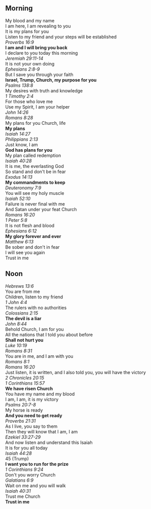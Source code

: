 ## Morning

My blood and my name  
I am here, I am revealing to you  
It is my plans for you  
Listen to my friend and your steps will be established  
_Proverbs 16:9_  
**I am and I will bring you back**  
I declare to you today this morning  
_Jeremiah 29:11-14_  
It is not your own doing  
_Ephesians 2:8-9_  
But I save you through your faith  
**Israel, Trump, Church, my purpose for you**  
_Psalms 138:8_  
My desires with truth and knowledge  
_1 Timothy 2:4_  
For those who love me  
Use my Spirit, I am your helper  
_John 14:26_  
_Romans 8:28_  
My plans for you Church, life  
**My plans**  
_Isaiah 14:27_  
_Philippians 2:13_  
Just know, I am  
**God has plans for you**  
My plan called redemption  
_Isaiah 40:28_  
It is me, the everlasting God  
So stand and don't be in fear  
_Exodus 14:13_  
**My commandments to keep**  
_Deuteronomy 7:9_  
You will see my holy muscle  
_Isaiah 52:10_  
Failure is never final with me  
And Satan under your feat Church  
_Romans 16:20_  
_1 Peter 5:8_  
It is not flesh and blood  
_Ephesians 6:12_  
**My glory forever and ever**  
_Matthew 6:13_  
Be sober and don't in fear  
I will see you again  
Trust in me  

## Noon

_Hebrews 13:6_  
You are from me  
Children, listen to my friend  
_1 John 4:4_  
The rulers with no authorities  
_Colossians 2:15_  
**The devil is a liar**  
_John 8:44_  
Behold Church, I am for you  
All the nations that I told you about before  
**Shall not hurt you**  
_Luke 10:19_  
_Romans 8:31_  
You are in me, and I am with you  
_Romans 8:1_  
_Romans 16:20_  
Just listen, it is written, and I also told you, you will have the victory  
_2 Chronicles 20:15_  
_1 Corinthians 15:57_  
**We have risen Church**  
You have my name and my blood  
I am, I am, it is my victory  
_Psalms 20:7-8_  
My horse is ready  
**And you need to get ready**  
_Proverbs 21:31_  
As I live, you say to them  
Then they will know that I am, I am  
_Ezekiel 33:27-29_  
And now listen and understand this Isaiah  
It is for you all today  
_Isaiah 44:28_  
45 (Trump)  
**I want you to run for the prize**  
_1 Corinthians 9:24_  
Don't you worry Church  
_Galatians 6:9_  
Wait on me and you will walk  
_Isaiah 40:31_  
Trust me Church  
**Trust in me**  
